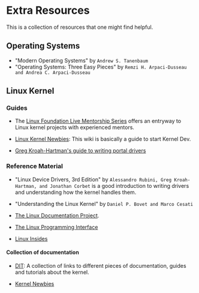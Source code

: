 # Extra Resources
This is a collection of resources that one might find helpful.

## Operating Systems

* "Modern Operating Systems" by `Andrew S. Tanenbaum`
* "Operating Systems: Three Easy Pieces" by `Remzi H. Arpaci-Dusseau and Andrea C. Arpaci-Dusseau`

## Linux Kernel

 
### Guides

- The [Linux Foundation Live Mentorship Series](https:/differe/events.linuxfoundation.org/lf-live-mentorship-series/) offers an entryway to Linux kernel projects with experienced mentors.

* [Linux Kernel Newbies](https://kernelnewbies.org/): This wiki is basically a guide to start Kernel Dev.

* [Greg Kroah-Hartman's guide to writing portal drivers](https://kernelnewbies.org/WritingPortableDrivers)


### Reference Material

* "Linux Device Drivers, 3rd Edition" by `Alessandro Rubini, Greg Kroah-Hartman, and Jonathan Corbet` is a good introduction to writing drivers and understanding how the kernel handles them. 

* "Understanding the Linux Kernel" by `Daniel P. Bovet and Marco Cesati`

* [The Linux Documentation Project](https://tldp.org/LDP/tlk/tlk-toc.html).

* [The Linux Programming Interface](https://www.man7.org/tlpi/)

* [Linux Insides](https://github.com/0xAX/linux-insides?tab=readme-ov-file)

#### Collection of documentation

* [DIT](http://www.dit.upm.es/~jmseyas/linux/kernel/hackers-docs.html): A collection of links to different pieces of documentation, guides and tutorials about the kernel.

* [Kernel Newbies](https://kernelnewbies.org/Documents)
